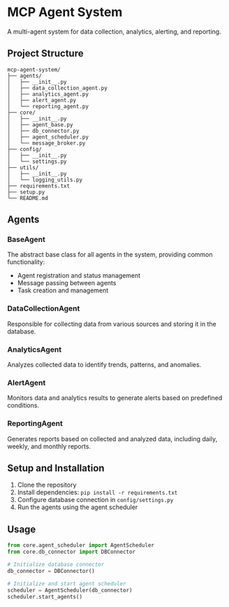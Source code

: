 # MCP Agent System

A multi-agent system for data collection, analytics, alerting, and reporting.

## Project Structure

```
mcp-agent-system/
├── agents/
│   ├── __init__.py
│   ├── data_collection_agent.py
│   ├── analytics_agent.py
│   ├── alert_agent.py
│   └── reporting_agent.py
├── core/
│   ├── __init__.py
│   ├── agent_base.py
│   ├── db_connector.py
│   ├── agent_scheduler.py
│   └── message_broker.py
├── config/
│   ├── __init__.py
│   └── settings.py
├── utils/
│   ├── __init__.py
│   └── logging_utils.py
├── requirements.txt
├── setup.py
└── README.md
```

## Agents

### BaseAgent
The abstract base class for all agents in the system, providing common functionality:
- Agent registration and status management
- Message passing between agents
- Task creation and management

### DataCollectionAgent
Responsible for collecting data from various sources and storing it in the database.

### AnalyticsAgent
Analyzes collected data to identify trends, patterns, and anomalies.

### AlertAgent
Monitors data and analytics results to generate alerts based on predefined conditions.

### ReportingAgent
Generates reports based on collected and analyzed data, including daily, weekly, and monthly reports.

## Setup and Installation

1. Clone the repository
2. Install dependencies: `pip install -r requirements.txt`
3. Configure database connection in `config/settings.py`
4. Run the agents using the agent scheduler

## Usage

```python
from core.agent_scheduler import AgentScheduler
from core.db_connector import DBConnector

# Initialize database connector
db_connector = DBConnector()

# Initialize and start agent scheduler
scheduler = AgentScheduler(db_connector)
scheduler.start_agents()
```
